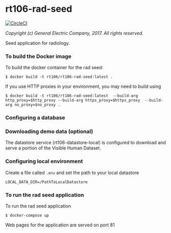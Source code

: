 # rt106-rad-seed

[![CircleCI](https://circleci.com/gh/rt106/rt106-path-seed.svg?style=svg)](https://circleci.com/gh/rt106/rt106-path-seed)

_Copyright (c) General Electric Company, 2017.  All rights reserved._

Seed application for radiology.

### To build the Docker image

To build the docker container for the rad seed:

    $ docker build -t rt106/rt106-rad-seed:latest .

If you use HTTP proxies in your environment, you may need to build using

    $ docker build -t rt106/rt106-rad-seed:latest  --build-arg http_proxy=$http_proxy --build-arg https_proxy=$https_proxy  --build-arg no_proxy=$no_proxy .

### Configuring a database

### Downloading demo data (optional)
The datastore service (rt106-datastore-local) is configured to download and serve a portion of the Visible Human Dataset.

### Configuring local environment

Create a file called ```.env``` and set the path to your local datastore

```
LOCAL_DATA_DIR=/PathToLocalDatastore
```

### To run the rad seed application

To run the rad seed application

```
$ docker-compose up
```

Web pages for the application are served on port 81
